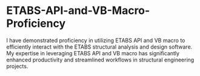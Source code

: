 # ETABS-API-and-VB-Macro-Proficiency
I have demonstrated proficiency in utilizing ETABS API and VB macro to efficiently interact with the ETABS structural analysis and design software. My expertise in leveraging ETABS API and VB macro has significantly enhanced productivity and streamlined workflows in structural engineering projects.
